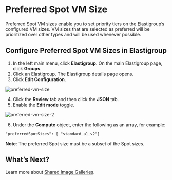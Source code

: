 # Preferred Spot VM Size

Preferred Spot VM sizes enable you to set priority tiers on the Elastigroup’s configured VM sizes. VM sizes that are selected as preferred will be prioritized over other types and will be used whenever possible.

## Configure Preferred Spot VM Sizes in Elastigroup

1. In the left main menu, click **Elastigroup**. On the main Elastigroup page, click **Groups**.
2. Click an Elastigroup. The Elastigroup details page opens.
3. Click **Edit Configuration**.

![preferred-vm-size](https://github.com/spotinst/help/assets/106514736/5af10d51-3794-48a7-8d9f-744852fa5711)

4. Click the **Review** tab and then click the **JSON** tab.
5. Enable the **Edit mode** toggle.

![preferred-vm-size-2](https://github.com/spotinst/help/assets/106514736/894dbd95-1e3d-430c-8ded-bd1bfe506d97)

6. Under the **Compute** object, enter the following as an array, for example:

`"preferredSpotSizes": [ "standard_a1_v2"]`

**Note**: The preferred Spot size must be a subset of the Spot sizes.

## What’s Next?

Learn more about [Shared Image Galleries](elastigroup/features-azure/shared-image-galleries).
